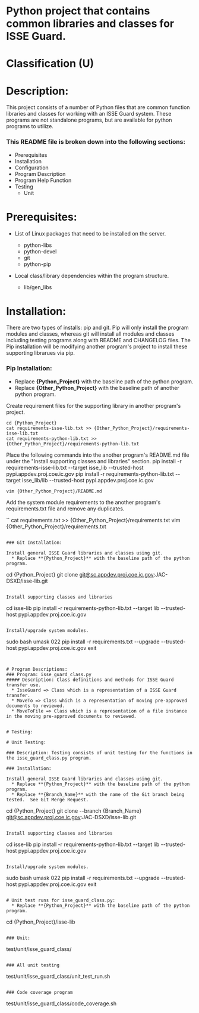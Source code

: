 # Python project that contains common libraries and classes for ISSE Guard.
# Classification (U)

# Description:
  This project consists of a number of Python files that are common function libraries and classes for working with an ISSE Guard system.  These programs are not standalone programs, but are available for python programs to utilize.


###  This README file is broken down into the following sections:
 * Prerequisites
 * Installation
 * Configuration
 * Program Description
 * Program Help Function
 * Testing
   - Unit


# Prerequisites:

  * List of Linux packages that need to be installed on the server.
    - python-libs
    - python-devel
    - git
    - python-pip

  * Local class/library dependencies within the program structure.
    - lib/gen_libs


# Installation:
There are two types of installs: pip and git.  Pip will only install the program modules and classes, whereas git will install all modules and classes including testing programs along with README and CHANGELOG files.  The Pip installation will be modifying another program's project to install these supporting librarues via pip.

### Pip Installation:
  * Replace **{Python_Project}** with the baseline path of the python program.
  * Replace **{Other_Python_Project}** with the baseline path of another python program.

Create requirement files for the supporting library in another program's project.

```
cd {Python_Project}
cat requirements-isse-lib.txt >> {Other_Python_Project}/requirements-isse-lib.txt
cat requirements-python-lib.txt >> {Other_Python_Project}/requirements-python-lib.txt
```

Place the following commands into the another program's README.md file under the "Install supporting classes and libraries" section.
   pip install -r requirements-isse-lib.txt --target isse_lib --trusted-host pypi.appdev.proj.coe.ic.gov
   pip install -r requirements-python-lib.txt --target isse_lib/lib --trusted-host pypi.appdev.proj.coe.ic.gov

```
vim {Other_Python_Project}/README.md
```

Add the system module requirements to the another program's requirements.txt file and remove any duplicates.

``
cat requirements.txt >> {Other_Python_Project}/requirements.txt
vim {Other_Python_Project}/requirements.txt
```

### Git Installation:

Install general ISSE Guard libraries and classes using git.
  * Replace **{Python_Project}** with the baseline path of the python program.

```
cd {Python_Project}
git clone git@sc.appdev.proj.coe.ic.gov:JAC-DSXD/isse-lib.git
```

Install supporting classes and libraries

```
cd isse-lib
pip install -r requirements-python-lib.txt --target lib --trusted-host pypi.appdev.proj.coe.ic.gov
```

Install/upgrade system modules.

```
sudo bash
umask 022
pip install -r requirements.txt --upgrade --trusted-host pypi.appdev.proj.coe.ic.gov
exit
```


# Program Descriptions:
### Program: isse_guard_class.py
##### Description: Class definitions and methods for ISSE Guard transfer use.
  * IsseGuard => Class which is a representation of a ISSE Guard transfer.
  * MoveTo => Class which is a representation of moving pre-approved documents to reviewed.
  * MoveToFile => Class which is a representation of a file instance in the moving pre-approved documents to reviewed.


# Testing:

# Unit Testing:

### Description: Testing consists of unit testing for the functions in the isse_guard_class.py program.

### Installation:

Install general ISSE Guard libraries and classes using git.
  * Replace **{Python_Project}** with the baseline path of the python program.
  * Replace **{Branch_Name}** with the name of the Git branch being tested.  See Git Merge Request.

```
cd {Python_Project}
git clone --branch {Branch_Name} git@sc.appdev.proj.coe.ic.gov:JAC-DSXD/isse-lib.git
```

Install supporting classes and libraries

```
cd isse-lib
pip install -r requirements-python-lib.txt --target lib --trusted-host pypi.appdev.proj.coe.ic.gov
```

Install/upgrade system modules.

```
sudo bash
umask 022
pip install -r requirements.txt --upgrade --trusted-host pypi.appdev.proj.coe.ic.gov
exit
```

# Unit test runs for isse_guard_class.py:
  * Replace **{Python_Project}** with the baseline path of the python program.

```
cd {Python_Project}/isse-lib
```

### Unit:  
```
test/unit/isse_guard_class/
```

### All unit testing
```
test/unit/isse_guard_class/unit_test_run.sh
```

### Code coverage program
```
test/unit/isse_guard_class/code_coverage.sh
```

